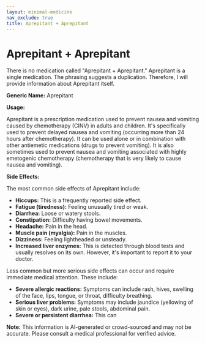 ```yaml
---
layout: minimal-medicine
nav_exclude: true
title: Aprepitant + Aprepitant
---
```


# Aprepitant + Aprepitant

There is no medication called "Aprepitant + Aprepitant."  Aprepitant is a single medication.  The phrasing suggests a duplication.  Therefore, I will provide information about Aprepitant itself.

**Generic Name:** Aprepitant

**Usage:**

Aprepitant is a prescription medication used to prevent nausea and vomiting caused by chemotherapy (CINV) in adults and children. It's specifically used to prevent delayed nausea and vomiting (occurring more than 24 hours after chemotherapy). It can be used alone or in combination with other antiemetic medications (drugs to prevent vomiting).  It is also sometimes used to prevent nausea and vomiting associated with highly emetogenic chemotherapy (chemotherapy that is very likely to cause nausea and vomiting).

**Side Effects:**

The most common side effects of Aprepitant include:

* **Hiccups:** This is a frequently reported side effect.
* **Fatigue (tiredness):** Feeling unusually tired or weak.
* **Diarrhea:** Loose or watery stools.
* **Constipation:** Difficulty having bowel movements.
* **Headache:** Pain in the head.
* **Muscle pain (myalgia):** Pain in the muscles.
* **Dizziness:** Feeling lightheaded or unsteady.
* **Increased liver enzymes:**  This is detected through blood tests and usually resolves on its own.  However, it's important to report it to your doctor.

Less common but more serious side effects can occur and require immediate medical attention. These include:

* **Severe allergic reactions:**  Symptoms can include rash, hives, swelling of the face, lips, tongue, or throat, difficulty breathing.
* **Serious liver problems:**  Symptoms may include jaundice (yellowing of skin or eyes), dark urine, pale stools, abdominal pain.
* **Severe or persistent diarrhea:**  This can

**Note:** This information is AI-generated or crowd-sourced and may not be accurate. Please consult a medical professional for verified advice.